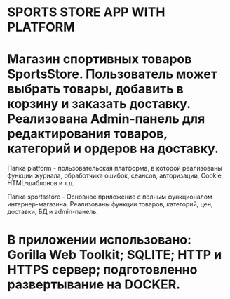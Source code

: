 # SPORTS STORE APP WITH PLATFORM

# Магазин спортивных товаров SportsStore. Пользователь может выбрать товары, добавить в корзину и заказать доставку. Реализована Admin-панель для редактирования товаров, категорий и ордеров на доставку.

Папка platform - пользовательская платформа, в которой реализованы функции журнала, обработчика ошибок, сеансов, авторизации, Cookie, HTML-шаблонов и т.д.

Папка sportsstore - Основное приложение с полным функционалом интернер-магазина. Реализованы функции товаров, категорий, цен, доставки, БД и admin-панель.  

# В приложении использовано: Gorilla Web Toolkit; SQLITE; HTTP и HTTPS сервер; подготовленно развертывание на DOCKER.
